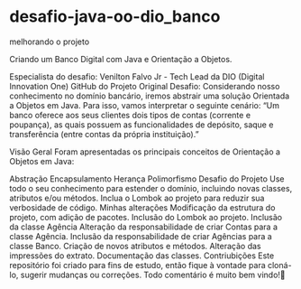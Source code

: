 # desafio-java-oo-dio_banco

melhorando o projeto

Criando um Banco Digital com Java e Orientação a Objetos.

Especialista do desafio: Venilton Falvo Jr - Tech Lead da DIO (Digital Innovation One) GitHub do Projeto Original Desafio: Considerando nosso conhecimento no domínio bancário, iremos abstrair uma solução Orientada a Objetos em Java. Para isso, vamos interpretar o seguinte cenário: “Um banco oferece aos seus clientes dois tipos de contas (corrente e poupança), as quais possuem as funcionalidades de depósito, saque e transferência (entre contas da própria instituição).”

Visão Geral Foram apresentadas os principais conceitos de Orientação a Objetos em Java:

Abstração Encapsulamento Herança Polimorfismo Desafio do Projeto Use todo o seu conhecimento para estender o domínio, incluindo novas classes, atributos e/ou métodos. Inclua o Lombok ao projeto para reduzir sua verbosidade de código. Minhas alterações Modificação da estrutura do projeto, com adição de pacotes. Inclusão do Lombok ao projeto. Inclusão da classe Agência Alteração da responsabilidade de criar Contas para a classe Agência. Inclusão da responsabilidade de criar Agências para a classe Banco. Criação de novos atributos e métodos. Alteração das impressões do extrato. Documentação das classes. Contriubições Este repositório foi criado para fins de estudo, então fique à vontade para cloná-lo, sugerir mudanças ou correções. Todo comentário é muito bem vindo!🤝
